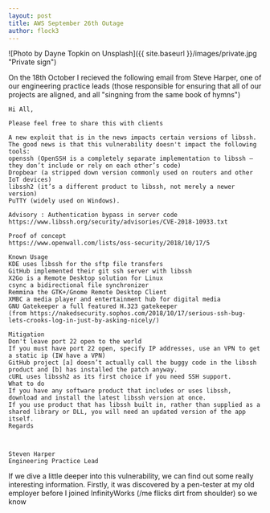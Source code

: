 ```yaml
---
layout: post
title: AWS September 26th Outage
author: flock3
---
```


![Photo by Dayne Topkin on Unsplash]({{ site.baseurl }}/images/private.jpg "Private sign")

On the 18th October I recieved the following email from Steve Harper, one of our engineering practice leads (those responsible for ensuring that all of our projects are aligned, and all "singning from the same book of hymns")

    Hi All,

    Please feel free to share this with clients

    A new exploit that is in the news impacts certain versions of libssh.
    The good news is that this vulnerability doesn't impact the following tools:
    openssh (OpenSSH is a completely separate implementation to libssh – they don’t include or rely on each other’s code)
    Dropbear (a stripped down version commonly used on routers and other IoT devices)
    libssh2 (it’s a different product to libssh, not merely a newer version)
    PuTTY (widely used on Windows).

    Advisory : Authentication bypass in server code
    https://www.libssh.org/security/advisories/CVE-2018-10933.txt

    Proof of concept
    https://www.openwall.com/lists/oss-security/2018/10/17/5

    Known Usage
    KDE uses libssh for the sftp file transfers
    GitHub implemented their git ssh server with libssh
    X2Go is a Remote Desktop solution for Linux
    csync a bidirectional file synchronizer
    Remmina the GTK+/Gnome Remote Desktop Client
    XMBC a media player and entertainment hub for digital media
    GNU Gatekeeper a full featured H.323 gatekeeper
    (from https://nakedsecurity.sophos.com/2018/10/17/serious-ssh-bug-lets-crooks-log-in-just-by-asking-nicely/)

    Mitigation
    Don't leave port 22 open to the world
    If you must have port 22 open, specify IP addresses, use an VPN to get a static ip (IW have a VPN)
    GitHub project [a] doesn’t actually call the buggy code in the libssh product and [b] has installed the patch anyway.
    cURL uses libssh2 as its first choice if you need SSH support.
    What to do
    If you have any software product that includes or uses libssh, download and install the latest libssh version at once.
    If you use product that has libssh built in, rather than supplied as a shared library or DLL, you will need an updated version of the app itself.
    Regards



    Steven Harper
    Engineering Practice Lead

If we dive a little deeper into this vulnerability, we can find out some really interesting information.  Firstly, it was discovered by a pen-tester at my old employer before I joined InfinityWorks (/me flicks dirt from shoulder) so we know 